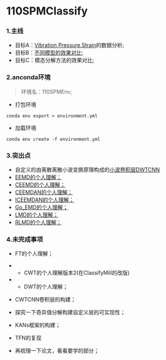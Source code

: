 # 110SPMClassify

### 1.主线
- 目标A：[Vibration](./DataAnalysis/VibrationAnalysis.md),[Pressure](./DataAnalysis/PressureAnalysis.md),[Strain]((./DataAnalysis/StrainAnalysis.md))的数据分析;
- 目标B：[不同模型的效果对比](./ModelsContrast/ModelsAnalysis.md);
- 目标C：模态分解方法的效果对比;


### 2.anconda环境

> 环境名：110SPMEnv;

- 打包环境

``conda env export > environment.yml``

- 加载环境

``conda env create -f environment.yml``

### 3.突出点
- 自定义的由离散离散小波变换原理构成的[小波卷积层DWTCNN](./ModelsContrast/110spmdwtcnnlstm.ipynb)
- [EEMD的个人理解；](./DecompositionContrast/EMD/EEMD/EEMD.md)
- [CEEMD的个人理解；](./DecompositionContrast/EMD/CEEMD/CEEMD.md)
- [CEEMDAN的个人理解；](./DecompositionContrast/EMD/CEEMDAN/CEEMDAN.md)
- [ICEEMDAN的个人理解；](./DecompositionContrast/EMD/ICEEMDAN/ICEEMDAN.md)
- [Go_EMD的个人理解；](./DecompositionContrast/EMD/Go_EMD/Go_EMD.md)
- [LMD的个人理解；](./DecompositionContrast/EMD/LMD/LMD.md)
- [RLMD的个人理解；](./DecompositionContrast/EMD/RLMD/RLMD.md)

### 4.未完成事项

- FT的个人理解；
- - CWT的个人理解版本2(在ClassifyMill的改版)
- - DWT的个人理解；

- CWTCNN卷积层的构建；
- 探究一下奇异值分解构建自定义层的可实现性；
- KANs框架的构建；
- TFN的复现
- 再梳理一下论文，看看要学的部分；
